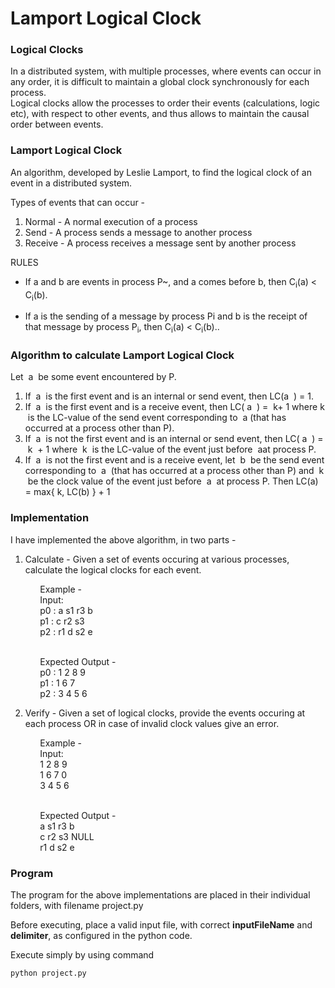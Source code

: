 # Lamport Logical Clock

### Logical Clocks
In a distributed system, with multiple processes, where events can occur in any order, it is difficult to maintain a global clock synchronously for each process.
<br>Logical clocks allow the processes to order their events (calculations, logic etc), with respect to other events, and thus allows to maintain the causal order between events.


### Lamport Logical Clock
An algorithm, developed by Leslie Lamport, to find the logical clock of an event in a distributed system.


Types of events that can occur -
1) Normal - A normal execution of a process
2) Send - A process sends a message to another process
3) Receive - A process receives a message sent by another process

RULES

* If a and b are events in process P~, and a comes
before b, then C<sub>i</sub>(a) < C<sub>i</sub>(b).

* If a is the sending of a message by process Pi
and b is the receipt of that message by process P<sub>i</sub>, then
C<sub>i</sub>(a) < C<sub>i</sub>(b)..


### Algorithm to calculate Lamport Logical Clock
Let ​ a ​ be some event encountered by P.
1. If ​ a ​ is the first event and is an internal or send event, then LC(​ a ​ ) = 1.
2. If ​ a ​ is the first event and is a receive event, then LC(​ a ​ ) = ​ k ​ + 1 where​ k ​ is the LC-value of the send
event corresponding to ​ a ​ (that has occurred at a process other than P).
3. If ​ a ​ is not the first event and is an internal or send event, then LC(​ a ​ ) = ​ k ​ + 1 where ​ k ​ is the LC-value of
the event just before ​ a ​ at process P.
4. If ​ a ​ is not the first event and is a receive event, let ​ b ​ be the send event corresponding to ​ a ​ (that has
occurred at a process other than P) and ​ k ​ be the clock value of the event just before ​ a ​ at process P. Then
LC(a) = max{ k, LC(b) } + 1


### Implementation
I have implemented the above algorithm, in two parts -

1. Calculate - Given a set of events occuring at various processes, calculate the logical clocks for each event.

&nbsp;&nbsp;&nbsp;&nbsp;&nbsp;&nbsp;&nbsp;&nbsp;&nbsp;&nbsp;&nbsp;&nbsp;Example - 
<br>&nbsp;&nbsp;&nbsp;&nbsp;&nbsp;&nbsp;&nbsp;&nbsp;&nbsp;&nbsp;&nbsp;&nbsp;Input:
<br>&nbsp;&nbsp;&nbsp;&nbsp;&nbsp;&nbsp;&nbsp;&nbsp;&nbsp;&nbsp;&nbsp;&nbsp;p0 : a s1 r3 b
<br>&nbsp;&nbsp;&nbsp;&nbsp;&nbsp;&nbsp;&nbsp;&nbsp;&nbsp;&nbsp;&nbsp;&nbsp;p1 : c r2 s3
<br>&nbsp;&nbsp;&nbsp;&nbsp;&nbsp;&nbsp;&nbsp;&nbsp;&nbsp;&nbsp;&nbsp;&nbsp;p2 : r1 d s2 e

<br>&nbsp;&nbsp;&nbsp;&nbsp;&nbsp;&nbsp;&nbsp;&nbsp;&nbsp;&nbsp;&nbsp;&nbsp;Expected Output -
<br>&nbsp;&nbsp;&nbsp;&nbsp;&nbsp;&nbsp;&nbsp;&nbsp;&nbsp;&nbsp;&nbsp;&nbsp;p0 : 1 2 8 9
<br>&nbsp;&nbsp;&nbsp;&nbsp;&nbsp;&nbsp;&nbsp;&nbsp;&nbsp;&nbsp;&nbsp;&nbsp;p1 : 1 6 7
<br>&nbsp;&nbsp;&nbsp;&nbsp;&nbsp;&nbsp;&nbsp;&nbsp;&nbsp;&nbsp;&nbsp;&nbsp;p2 : 3 4 5 6


2. Verify - Given a set of logical clocks, provide the events occuring at each process OR in case of invalid clock values give an error.

&nbsp;&nbsp;&nbsp;&nbsp;&nbsp;&nbsp;&nbsp;&nbsp;&nbsp;&nbsp;&nbsp;&nbsp;Example - 
<br>&nbsp;&nbsp;&nbsp;&nbsp;&nbsp;&nbsp;&nbsp;&nbsp;&nbsp;&nbsp;&nbsp;&nbsp;Input:
<br>&nbsp;&nbsp;&nbsp;&nbsp;&nbsp;&nbsp;&nbsp;&nbsp;&nbsp;&nbsp;&nbsp;&nbsp;1 2 8 9
<br>&nbsp;&nbsp;&nbsp;&nbsp;&nbsp;&nbsp;&nbsp;&nbsp;&nbsp;&nbsp;&nbsp;&nbsp;1 6 7 0
<br>&nbsp;&nbsp;&nbsp;&nbsp;&nbsp;&nbsp;&nbsp;&nbsp;&nbsp;&nbsp;&nbsp;&nbsp;3 4 5 6

<br>&nbsp;&nbsp;&nbsp;&nbsp;&nbsp;&nbsp;&nbsp;&nbsp;&nbsp;&nbsp;&nbsp;&nbsp;Expected Output -
<br>&nbsp;&nbsp;&nbsp;&nbsp;&nbsp;&nbsp;&nbsp;&nbsp;&nbsp;&nbsp;&nbsp;&nbsp;a s1 r3 b
<br>&nbsp;&nbsp;&nbsp;&nbsp;&nbsp;&nbsp;&nbsp;&nbsp;&nbsp;&nbsp;&nbsp;&nbsp;c r2 s3 NULL
<br>&nbsp;&nbsp;&nbsp;&nbsp;&nbsp;&nbsp;&nbsp;&nbsp;&nbsp;&nbsp;&nbsp;&nbsp;r1 d s2 e


### Program
The program for the above implementations are placed in their individual folders, with filename project.py

Before executing, place a valid input file, with correct <b>inputFileName</b> and <b>delimiter</b>, as configured in the python code.

Execute simply by using command
``` 
python project.py 
```